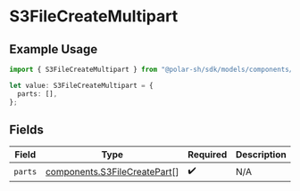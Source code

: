 # S3FileCreateMultipart

## Example Usage

```typescript
import { S3FileCreateMultipart } from "@polar-sh/sdk/models/components/s3filecreatemultipart.js";

let value: S3FileCreateMultipart = {
  parts: [],
};
```

## Fields

| Field                                                                        | Type                                                                         | Required                                                                     | Description                                                                  |
| ---------------------------------------------------------------------------- | ---------------------------------------------------------------------------- | ---------------------------------------------------------------------------- | ---------------------------------------------------------------------------- |
| `parts`                                                                      | [components.S3FileCreatePart](../../models/components/s3filecreatepart.md)[] | :heavy_check_mark:                                                           | N/A                                                                          |
